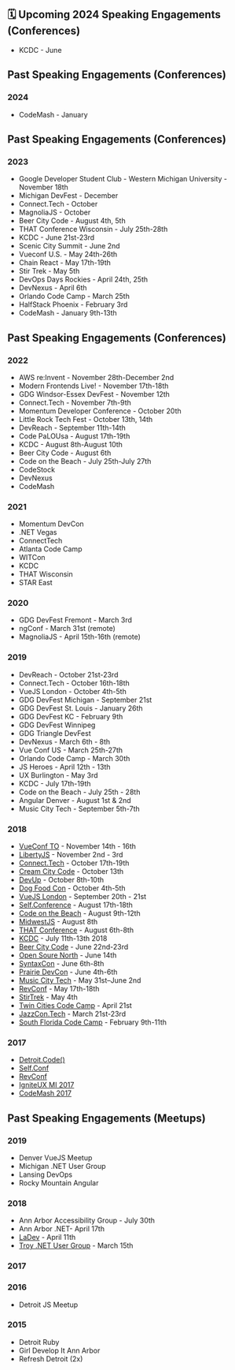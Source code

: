 ## 🗓 Upcoming 2024 Speaking Engagements (Conferences)
* KCDC - June

## Past Speaking Engagements (Conferences)
### 2024
* CodeMash - January
  
## Past Speaking Engagements (Conferences)
### 2023
* Google Developer Student Club - Western Michigan University - November 18th
* Michigan DevFest - December
* Connect.Tech - October
* MagnoliaJS - October
* Beer City Code - August 4th, 5th
* THAT Conference Wisconsin - July 25th-28th
* KCDC - June 21st-23rd
* Scenic City Summit - June 2nd
* Vueconf U.S. - May 24th-26th
* Chain React - May 17th-19th
* Stir Trek - May 5th
* DevOps Days Rockies - April 24th, 25th
* DevNexus - April 6th
* Orlando Code Camp - March 25th
* HalfStack Phoenix - February 3rd
* CodeMash - January 9th-13th

## Past Speaking Engagements (Conferences)
### 2022
* AWS re:Invent - November 28th-December 2nd
* Modern Frontends Live! - November 17th-18th
* GDG Windsor-Essex DevFest - November 12th
* Connect.Tech - November 7th-9th
* Momentum Developer Conference - October 20th
* Little Rock Tech Fest - October 13th, 14th
* DevReach - September 11th-14th
* Code PaLOUsa - August 17th-19th
* KCDC - August 8th-August 10th
* Beer City Code - August 6th
* Code on the Beach - July 25th-July 27th
* CodeStock
* DevNexus
* CodeMash

### 2021
* Momentum DevCon
* .NET Vegas
* ConnectTech
* Atlanta Code Camp
* WITCon
* KCDC
* THAT Wisconsin
* STAR East

### 2020
* GDG DevFest Fremont - March 3rd
* ngConf - March 31st (remote)
* MagnoliaJS - April 15th-16th (remote)

### 2019
* DevReach - October 21st-23rd
* Connect.Tech - October 16th-18th
* VueJS London - October 4th-5th
* GDG DevFest Michigan - September 21st
* GDG DevFest St. Louis - January 26th
* GDG DevFest KC - February 9th
* GDG DevFest Winnipeg
* GDG Triangle DevFest
* DevNexus - March 6th - 8th
* Vue Conf US - March 25th-27th
* Orlando Code Camp - March 30th
* JS Heroes - April 12th - 13th
* UX Burlington - May 3rd
* KCDC - July 17th-19th
* Code on the Beach - July 25th - 28th
* Angular Denver - August 1st & 2nd
* Music City Tech - September 5th-7th

### 2018
* [VueConf TO](https://vuetoronto.com/) - November 14th - 16th
* [LibertyJS](https://libertyjs.com/) - November 2nd - 3rd
* [Connect.Tech](http://connect.tech/) - October 17th-19th
* [Cream City Code](https://www.creamcitycode.com/) - October 13th
* [DevUp](http://devupconf.org/) - October 8th-10th
* [Dog Food Con](http://dogfoodcon.com/) - October 4th-5th
* [VueJS London](https://vuejs.london/) - September 20th - 21st
* [Self.Conference](http://selfconference.org/) - August 17th-18th
* [Code on the Beach](https://www.codeonthebeach.com/) - August 9th-12th
* [MidwestJS](https://www.midwestjs.com) - August 8th
* [THAT Conference](https://www.thatconference.com/) - August 6th-8th
* [KCDC](http://www.kcdc.info/) - July 11th-13th 2018
* [Beer City Code](http://beercitycode.com/) - June 22nd-23rd
* [Open Soure North](https://opensourcenorth.com/) - June 14th
* [SyntaxCon](https://2018.syntaxcon.com/) - June 6th-8th
* [Prairie DevCon](http://www.prairiedevcon.com/) - June 4th-6th
* [Music City Tech](http://www.musiccitytech.com/) - May 31st–June 2nd
* [RevConf](http://revolutionconf.com/) - May 17th-18th
* [StirTrek](https://stirtrek.com/) - May 4th
* [Twin Cities Code Camp](https://twincitiescodecamp.com/#/home) - April 21st
* [JazzCon.Tech](http://jazzcon.tech/) - March 21st-23rd
* [South Florida Code Camp](http://www.fladotnet.com/codecamp/Home.aspx/Home.aspx) - February 9th-11th

### 2017
* [Detroit.Code()](https://detroitcode.amegala.com/)
* [Self.Conf](http://selfconference.org/)
* [RevConf](http://revolutionconf.com/)
* [IgniteUX MI 2017](http://www.igniteuxmi.com/)
* [CodeMash 2017](http://www.codemash.org)

## Past Speaking Engagements (Meetups)
### 2019
* Denver VueJS Meetup
* Michigan .NET User Group
* Lansing DevOps
* Rocky Mountain Angular

### 2018
* Ann Arbor Accessibility Group - July 30th
* Ann Arbor .NET- April 17th
* [LaDev](https://www.meetup.com/ladevmi/events/248204469/) - April 11th
* [Troy .NET User Group]() - March 15th

### 2017

### 2016
* Detroit JS Meetup

### 2015
* Detroit Ruby
* Girl Develop It Ann Arbor
* Refresh Detroit (2x)

